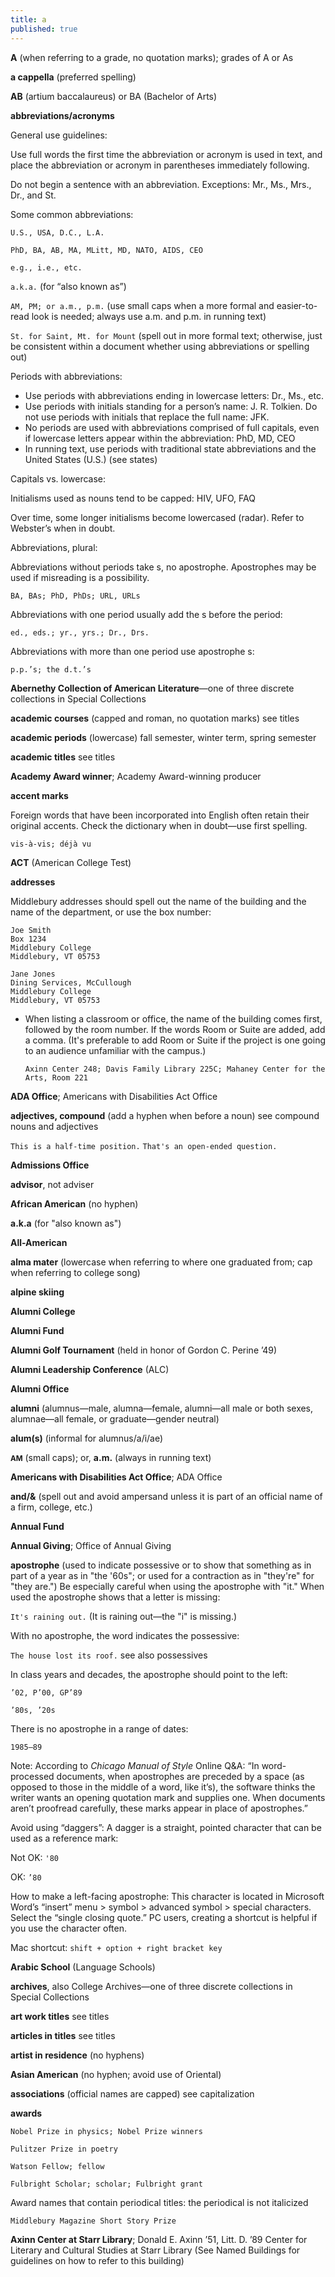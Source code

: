 ```yaml
---
title: a
published: true
---
```


**A** (when referring to a grade, no quotation marks); grades of A or As

**a cappella** (preferred spelling)

**AB** (artium baccalaureus) or BA (Bachelor of Arts)

**abbreviations/acronyms**

General use guidelines:

Use full words the first time the abbreviation or acronym is used in text, and place the abbreviation or acronym in parentheses immediately following.

Do not begin a sentence with an abbreviation. Exceptions: Mr., Ms., Mrs., Dr., and St.

Some common abbreviations:

`U.S., USA, D.C., L.A.`

`PhD, BA, AB, MA, MLitt, MD, NATO, AIDS, CEO`

`e.g., i.e., etc.`

`a.k.a.` (for “also known as”)

`AM, PM; or a.m., p.m.` (use small caps when a more formal and easier-to-read look is needed; always use a.m. and p.m. in running text)

`St. for Saint, Mt. for Mount` (spell out in more formal text; otherwise, just be consistent within a document whether using abbreviations or spelling out)

Periods with abbreviations:
- Use periods with abbreviations ending in lowercase letters: Dr., Ms., etc.
- Use periods with initials standing for a person’s name: J. R. Tolkien. Do not use periods with initials that replace the full name: JFK.
- No periods are used with abbreviations comprised of full capitals, even if lowercase letters appear within the abbreviation: PhD, MD, CEO
- In running text, use periods with traditional state abbreviations and the United States (U.S.) (see states)



Capitals vs. lowercase:

Initialisms used as nouns tend to be capped: HIV, UFO, FAQ

Over time, some longer initialisms become lowercased (radar). Refer to Webster’s when in doubt.

Abbreviations, plural:

Abbreviations without periods take s, no apostrophe. Apostrophes may be used if misreading is a possibility.

`BA, BAs; PhD, PhDs; URL, URLs`

Abbreviations with one period usually add the s before the period:

`ed., eds.; yr., yrs.; Dr., Drs.`

Abbreviations with more than one period use apostrophe s:

`p.p.’s; the d.t.’s`

**Abernethy Collection of American Literature**—one of three discrete collections in Special Collections

**academic courses** (capped and roman, no quotation marks) see titles

**academic periods** (lowercase) fall semester, winter term, spring semester

**academic titles** see titles

**Academy Award winner**; Academy Award-winning producer

**accent marks**

Foreign words that have been incorporated into English often retain their original accents. Check the dictionary when in doubt—use first spelling.

`vis-à-vis; déjà vu`

**ACT** (American College Test)

**addresses**

Middlebury addresses should spell out the name of the building and the name of the department, or use the box number:

```
Joe Smith
Box 1234
Middlebury College
Middlebury, VT 05753
```

```
Jane Jones
Dining Services, McCullough
Middlebury College
Middlebury, VT 05753
```
- When listing a classroom or office, the name of the building comes first, followed by the room number. If the words Room or Suite are added, add a comma. (It's preferable to add Room or Suite if the project is one going to an audience unfamiliar with the campus.)

  `Axinn Center 248; Davis Family Library 225C; Mahaney Center for the Arts, Room 221`

**ADA Office**; Americans with Disabilities Act Office

**adjectives, compound** (add a hyphen when before a noun) see compound nouns and adjectives

`This is a half-time position.` `That's an open-ended question.`

**Admissions Office**

**advisor**, not adviser

**African American** (no hyphen)

**a.k.a** (for "also known as")

**All-American**

**alma mater** (lowercase when referring to where one graduated from; cap when referring to college song)

**alpine skiing**

**Alumni College** 

**Alumni Fund**

**Alumni Golf Tournament** (held in honor of Gordon C. Perine ’49)

**Alumni Leadership Conference** (ALC)

**Alumni Office**

**alumni** (alumnus—male, alumna—female, alumni—all male or both sexes, alumnae—all female, or graduate—gender neutral)

**alum(s)** (informal for alumnus/a/i/ae)

<small>**AM**</small> (small caps); or, **a.m.** (always in running text)

**Americans with Disabilities Act Office**; ADA Office

**and/&** (spell out and avoid ampersand unless it is part of an official name of a firm,
college, etc.)

**Annual Fund**

**Annual Giving**; Office of Annual Giving

**apostrophe** (used to indicate possessive or to show that something as in part of a year as in "the '60s"; or used for a contraction as in "they're" for "they are.") Be especially careful when using the apostrophe with "it." When used the apostrophe shows that a letter is missing:

`It's raining out.` (It is raining out—the "i" is missing.)

With no apostrophe, the word indicates the possessive:

`The house lost its roof.` see also possessives

In class years and decades, the apostrophe should point to the left:

`’02, P’00, GP’89`

`’80s, ’20s`

There is no apostrophe in a range of dates:

`1985–89`

Note: According to *Chicago Manual of Style* Online Q&A: “In word-processed documents, when apostrophes are preceded by a space (as opposed to those in the middle of a word, like it’s), the software thinks the writer wants an opening quotation mark and supplies one. When documents aren’t proofread carefully, these marks appear in place of apostrophes.”

Avoid using “daggers”: A dagger is a straight, pointed character that can be used as a reference mark:

Not OK:  `'80`

OK: `’80`

How to make a left-facing apostrophe: This character is located in Microsoft Word’s “insert” menu > symbol > advanced symbol > special characters. Select the “single closing quote.” PC users, creating a shortcut is helpful if you use the character often.

Mac shortcut: `shift + option + right bracket key`


**Arabic School** (Language Schools)

**archives**, also College Archives—one of three discrete collections in Special Collections

**art work titles** see titles

**articles in titles** see titles

**artist in residence** (no hyphens)

**Asian American** (no hyphen; avoid use of Oriental)

**associations** (official names are capped) see capitalization

**awards**

`Nobel Prize in physics; Nobel Prize winners`

`Pulitzer Prize in poetry`

`Watson Fellow; fellow`

`Fulbright Scholar; scholar; Fulbright grant`

Award names that contain periodical titles: the periodical is not italicized

`Middlebury Magazine Short Story Prize`

**Axinn Center at Starr Library**; Donald E. Axinn ’51, Litt. D. ’89 Center for Literary and Cultural Studies at Starr Library (See Named Buildings for guidelines on how to refer to this building)
